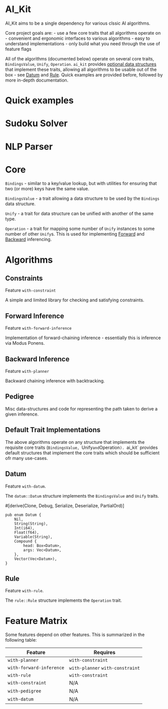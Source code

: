 AI_Kit
======

AI_Kit aims to be a single dependency for various clssic AI algorithms.

Core project goals are:
    - use a few core traits that all algorithms operate on
    - convenient and ergonomic interfaces to various algorithms
    - easy to understand implementations
    - only build what you need through the use of feature flags

All of the algorithms (documented below) operate on several core traits, `BindingsValue`, `Unify`, `Operation`.
`ai_kit` provides [optional data structures](#default-trait-implementations) that implement these traits, allowing all algorithms to be usable out of the box - see [Datum](#datum) and [Rule](#rule).
Quick examples are provided before, followed by more in-depth documentation.

Quick examples
==============

Sudoku Solver
=============

NLP Parser
==========

Core
====

`Bindings` - similar to a key/value lookup, but with utilities for ensuring that two (or more) keys have the same value.

`BindingsValue` - a trait allowing a data structure to be used by the `Bindings` data structure.

`Unify` - a trait for data structure can be unified with another of the same type.

`Operation` - a trait for mapping some number of `Unify` instances to some number of other `Unify`s.
This is used for implementing [Forward](#forward-inference) and [Backward](#backward-inference) inferencing.

Algorithms
==========

## Constraints

Feature `with-constraint`

A simple and limited library for checking and satisfying constraints.

## Forward Inference

Feature `with-forward-inference`

Implementation of forward-chaining inference - essentially this is inference via Modus Ponens.

## Backward Inference

Feature `with-planner`

Backward chaining inference with backtracking.

## Pedigree

Misc data-structures and code for representing the path taken to derive a given inference.

## Default Trait Implementations

The above algorithms operate on any structure that implements the requisite core traits (`BindingsValue, `Unify` and `Operation`).
`ai_kit` provides default structures that implement the core traits which should be sufficient ofr many use-cases.

## Datum

Feature `with-datum`.

The `datum::Datum` structure implements the `BindingsValue` and `Unify` traits.

#[derive(Clone, Debug, Serialize, Deserialize, PartialOrd)]

	pub enum Datum {
	    Nil,
	    String(String),
	    Int(i64),
	    Float(f64),
	    Variable(String),
	    Compound {
	        head: Box<Datum>,
	        args: Vec<Datum>,
	    },
	    Vector(Vec<Datum>),
	}

## Rule

Feature `with-rule`.

The `rule::Rule` structure implements the `Operation` trait.

Feature Matrix
==============

Some features depend on other features.  This is summarized in the following table:

| Feature | Requires |
|---------|----------|
| `with-planner`           | `with-constraint` |
| `with-forward-inference` | `with-planner` `with-constraint` |
| `with-rule`              | `with-constraint` |
| `with-constraint`        | N/A|
| `with-pedigree`          | N/A |
| `with-datum`             | N/A |